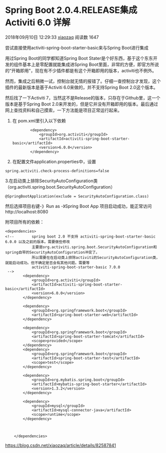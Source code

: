 # Spring Boot 2.0.4.RELEASE集成 Activiti 6.0 详解

2018年09月10日 12:29:33 [xiaozaq](https://me.csdn.net/xiaozaq) 阅读数 1647



尝试直接使用activiti-spring-boot-starter-basic来与Spring Boot进行集成

用过Spring Boot的同学都知道Spring Boot Stater是个好东西，基于这个东东开发的组件基本上是零配置就能集成进Spring Boot里面，非常的方便，即官方所说的“开箱即用"，现在有不少插件都是有这个开箱即用的版本，activiti也不例外。

然而，集成之后稍微一试，控制台就无情的报错了。仔细一查控制台才发现，这个插件的最新版本是基于Activiti 6.0来做的，并不支持Spring Boot 2.0这个版本。

然后找了一下Activiti 7，当然这不是Release的版本，只存在于Github里，这一个版本是基于Spring Boot 2.0来开发的，但是它并没有开箱即用的版本。最后通过网上查找资料和自己摸索，一下方法能是项目正常运行起来。

1. 在 pom.xml里引入以下依赖

   ```
           <dependency>
               <groupId>org.activiti</groupId>
               <artifactId>activiti-spring-boot-starter-basic</artifactId>
               <version>6.0.0</version>
           </dependency>
   ```

2. 在配置文件application.properties中，设置

```
spring.activiti.check-process-definitions=false
```

3.在启动类上排除SecurityAutoConfiguration类（org.activiti.spring.boot.SecurityAutoConfiguration）

```
@SpringBootApplication(exclude = SecurityAutoConfiguration.class)
```

然后选择项目右键-》Run as -》Spring Boot App  项目启动成功，能正常访问http://localhost:8080

 

附项目所有的依赖：

```
<dependencies>
<!-- 		spring boot 2.0 不支持 activiti-spring-boot-starter-basic 6.0.0 以及之前的版本。需要做些修改
			主要是org.activiti.spring.boot.SecurityAutoConfiguration和spring自带的SecurityAutoConfiguration冲突了。
			所以需要在在启动类上排除activiti的SecurityAutoConfiguration类，就能启动成功。但不确定是否会有其他问题。需要等
			activiti-spring-boot-starter-basic 7.0.0
 -->
		<dependency>
		    <groupId>org.activiti</groupId>
		    <artifactId>activiti-spring-boot-starter-basic</artifactId>
		    <version>6.0.0</version>
		</dependency>
 
		<dependency>
			<groupId>org.springframework.boot</groupId>
			<artifactId>spring-boot-starter-web</artifactId>
		</dependency>
 
		<dependency>
			<groupId>org.springframework.boot</groupId>
			<artifactId>spring-boot-starter-tomcat</artifactId>
			<scope>provided</scope>
		</dependency>
		<dependency>
			<groupId>org.springframework.boot</groupId>
			<artifactId>spring-boot-starter-test</artifactId>
			<scope>test</scope>
		</dependency>
		
		<dependency>
			<groupId>org.mybatis.spring.boot</groupId>
			<artifactId>mybatis-spring-boot-starter</artifactId>
			<version>1.3.2</version>
		</dependency>
 
		<dependency>
			<groupId>mysql</groupId>
			<artifactId>mysql-connector-java</artifactId>
			<scope>runtime</scope>
		</dependency>
		
 
		
	</dependencies> 
```

 



<https://blog.csdn.net/xiaozaq/article/details/82587841>